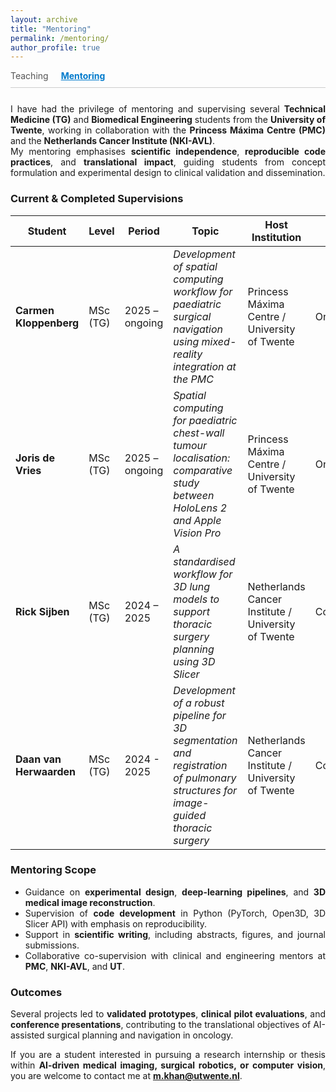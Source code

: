 ```yaml
---
layout: archive
title: "Mentoring"
permalink: /mentoring/
author_profile: true
---
```


<!-- Horizontal teaching navigation -->
<div style="display:flex; gap:20px; border-bottom:1px solid #ccc; padding-bottom:10px; margin-bottom:25px;">
  <a href="/teaching/" style="text-decoration:none; color:#555;">Teaching</a>
  <a href="/mentoring/" style="font-weight:bold; text-decoration:underline; color:#007acc;">Mentoring</a>
</div>

<div style="text-align:justify; text-justify:inter-word;" markdown="1">

I have had the privilege of mentoring and supervising several **Technical Medicine (TG)** and **Biomedical Engineering** students from the **University of Twente**, working in collaboration with the **Princess Máxima Centre (PMC)** and the **Netherlands Cancer Institute (NKI-AVL)**.  
My mentoring emphasises **scientific independence**, **reproducible code practices**, and **translational impact**, guiding students from concept formulation and experimental design to clinical validation and dissemination.

### Current & Completed Supervisions

| Student | Level | Period | Topic | Host Institution | Status |
|----------|--------|---------|--------|------------------|---------|
| **Carmen Kloppenberg** | MSc (TG) | 2025 – ongoing | *Development of spatial computing workflow for paediatric surgical navigation using mixed-reality integration at the PMC* | Princess Máxima Centre / University of Twente | Ongoing |
| **Joris de Vries** | MSc (TG) | 2025 – ongoing | *Spatial computing for paediatric chest-wall tumour localisation: comparative study between HoloLens 2 and Apple Vision Pro* | Princess Máxima Centre / University of Twente | Ongoing |
| **Rick Sijben** | MSc (TG) | 2024 – 2025 | *A standardised workflow for 3D lung models to support thoracic surgery planning using 3D Slicer* | Netherlands Cancer Institute / University of Twente | Completed |
| **Daan van Herwaarden** | MSc (TG) | 2024 - 2025 | *Development of a robust pipeline for 3D segmentation and registration of pulmonary structures for image-guided thoracic surgery* | Netherlands Cancer Institute / University of Twente | Completed |

### Mentoring Scope
- Guidance on **experimental design**, **deep-learning pipelines**, and **3D medical image reconstruction**.  
- Supervision of **code development** in Python (PyTorch, Open3D, 3D Slicer API) with emphasis on reproducibility.  
- Support in **scientific writing**, including abstracts, figures, and journal submissions.  
- Collaborative co-supervision with clinical and engineering mentors at **PMC**, **NKI-AVL**, and **UT**.

### Outcomes
Several projects led to **validated prototypes**, **clinical pilot evaluations**, and **conference presentations**, contributing to the translational objectives of AI-assisted surgical planning and navigation in oncology.

If you are a student interested in pursuing a research internship or thesis within **AI-driven medical imaging, surgical robotics, or computer vision**, you are welcome to contact me at **m.khan@utwente.nl**.
</div>

